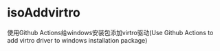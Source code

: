# isoAddvirtro
使用Github Actions给windows安装包添加virtro驱动(Use Github Actions to add virtro driver to windows installation package)
